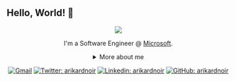 ## Hello, World! 👋

<div align="center">
  
<img src="https://github.blog/wp-content/uploads/2018/10/46896184-b679fc80-ce30-11e8-88bf-921e9b788f7c.gif?resize=200%2C200" />

I'm a Software Engineer @ [Microsoft](https://www.microsoft.com/).

<details>
  <summary> More about me</summary>
<div align="left">

``` js
const stebs = {
    personal: {
        fullName: 'Aristoteles Lopes',
        birthDate: '1995-03-05',
        pronouns: 'he' | 'his',
        interests: ['music', 'games', 'language learning', 'anime', 'basketball'],
        motivation: [
            'Just be humble, sit down',
            'Making life easier and smarter through tech',
        ],
    },
    technical: {
        technologies: {
            frontEnd: {
                Javascript: ['Vue', 'Next', 'Jest'],
                HTML: ['HTML5', 'Semantic HTML'],
                CSS: ['sass', 'styled-components', 'Bootstrap', 'tailwind'],
            },
            backEnd: {
                php: ['codeigniter', 'laravel'],
                golang: []
            },
            architecture: ['Single Page Applications', 'Domain Driven Design'],
        },
    }
}
```
  </div>
</details>

[![Gmail](https://img.shields.io/twitter/url?label=email&logo=gmail&style=social&url=http%3A%2F%2Fmailto%3Aarikardnoir7%40gmail.com)](mailto:aristo.lopes@gmail.com)
[![Twitter: arikardnoir](https://img.shields.io/twitter/follow/arikardnoir?style=social)](https://twitter.com/arikardnoir)
[![Linkedin: arikardnoir](https://img.shields.io/badge/-arikardnoir-blue?style=flat-square&logo=Linkedin&logoColor=white&link=https://www.linkedin.com/in/arikardnoir/)](https://www.linkedin.com/in/arikardnoir/)
[![GitHub: arikardnoir](https://img.shields.io/github/followers/arikardnoir?label=follow&style=social)](https://github.com/arikardnoir)
</div>
